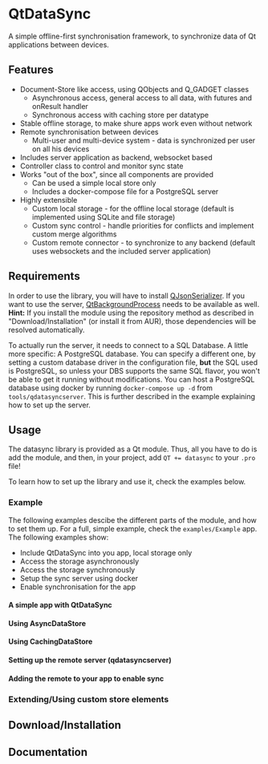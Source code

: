 # QtDataSync
A simple offline-first synchronisation framework, to synchronize data of Qt applications between devices.

## Features
- Document-Store like access, using QObjects and Q_GADGET classes
  - Asynchronous access, general access to all data, with futures and onResult handler
  - Synchronous access with caching store per datatype
- Stable offline storage, to make shure apps work even without network
- Remote synchronisation between devices
  - Multi-user and multi-device system - data is synchronized per user on all his devices
- Includes server application as backend, websocket based
- Controller class to control and monitor sync state
- Works "out of the box", since all components are provided
  - Can be used a simple local store only
  - Includes a docker-compose file for a PostgreSQL server
- Highly extensible
  - Custom local storage - for the offline local storage (default is implemented using SQLite and file storage)
  - Custom sync control - handle priorities for conflicts and implement custom merge algorithms
  - Custom remote connector - to synchronize to any backend (default uses websockets and the included server application)
  
## Requirements
In order to use the library, you will have to install [QJsonSerializer](https://github.com/Skycoder42/QJsonSerializer). If you want to use the server, [QtBackgroundProcess](https://github.com/Skycoder42/QtBackgroundProcess) needs to be available as well. **Hint:** If you install the module using the repository method as described in "Download/Installation" (or install it from AUR), those dependencies will be resolved automatically.

To actually run the server, it needs to connect to a SQL Database. A little more specific: A PostgreSQL database. You can specify a different one, by setting a custom database driver in the configuration file, **but** the SQL used is PostgreSQL, so unless your DBS supports the same SQL flavor, you won't be able to get it running without modifications. You can host a PostgreSQL database using docker by running `docker-compose up -d` from `tools/qdatasyncserver`. This is further described in the example explaining how to set up the server.
  
## Usage
The datasync library is provided as a Qt module. Thus, all you have to do is add the module, and then, in your project, add `QT += datasync` to your `.pro` file!

To learn how to set up the library and use it, check the examples below.

### Example
The following examples descibe the different parts of the module, and how to set them up. For a full, simple example, check the `examples/Example` app. The following examples show:

- Include QtDataSync into you app, local storage only
- Access the storage asynchronously
- Access the storage synchronously
- Setup the sync server using docker
- Enable synchronisation for the app

#### A simple app with QtDataSync
#### Using AsyncDataStore
#### Using CachingDataStore
#### Setting up the remote server (qdatasyncserver)
#### Adding the remote to your app to enable sync

### Extending/Using custom store elements

## Download/Installation
## Documentation